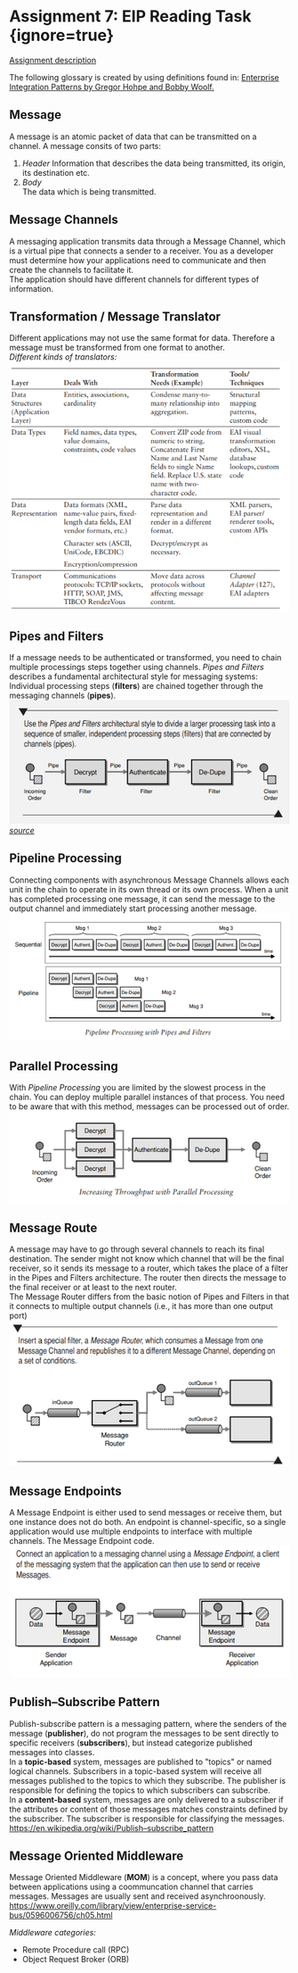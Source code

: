 # Assignment 7: EIP Reading Task {ignore=true}

[Assignment description](https://datsoftlyngby.github.io/soft2020fall/resources/0dc4c4f6-A7-EIP.pdf)

The following glossary is created by using definitions found in: [Enterprise Integration Patterns by Gregor Hohpe and Bobby Woolf.](https://www.enterpriseintegrationpatterns.com/docs/EnterpriseIntegrationPatterns_HohpeWoolf_ch03.pdf)

## Message

A message is an atomic packet of data that can be transmitted on a channel. A message consits of two parts:

1. _Header_
   Information that describes the data being transmitted, its origin, its destination etc.
2. _Body_  
   The data which is being transmitted.

## Message Channels

A messaging application transmits data through a Message Channel, which is a virtual pipe that connects a sender to a receiver. You as a developer must determine how your applications need to communicate and then create the channels to facilitate it.  
 The application should have different channels for different types of information.

## Transformation / Message Translator

Different applications may not use the same format for data. Therefore a message must be transformed from one format to another.  
 _Different kinds of translators:_
![](img/2020-11-03-14-42-08.png)

## Pipes and Filters

If a message needs to be authenticated or transformed, you need to chain multiple processings steps together using channels. _Pipes and Filters_ describes a fundamental architectural style for messaging systems: Individual processing steps (**filters**) are chained together through the messaging channels (**pipes**).  
 ![An incoming order is sent through a Pipe to be decrypted, then through another pipe to be authenticated, then through another pipe to be De-Duped and finally through a Pipe to the receiver.](img/2020-11-03-14-13-49.png)
<em>[source](https://www.enterpriseintegrationpatterns.com/docs/EnterpriseIntegrationPatterns_HohpeWoolf_ch03.pdf#page=15)</em>

## Pipeline Processing

Connecting components with asynchronous Message Channels allows each unit in the chain to operate in its own thread or its own process. When a unit has completed processing one message, it can send the message to the output channel and immediately start processing another message.  
 ![](img/2020-11-03-14-24-17.png)

## Parallel Processing

With _Pipeline Processing_ you are limited by the slowest process in the chain. You can deploy multiple parallel instances of that process. You need to be aware that with this method, messages can be processed out of order.  
 ![](img/2020-11-03-14-26-55.png)

## Message Route

A message may have to go through several channels to reach its final destination. The sender might not know which channel that will be the final receiver, so it sends its message to a router, which takes the place of a filter in the Pipes and Filters architecture. The router then directs the message to the final receiver or at least to the next router.  
 The Message Router differs from the basic notion of Pipes and Filters in
that it connects to multiple output channels (i.e., it has more than one output
port)  
 ![](img/2020-11-03-14-36-02.png)

## Message Endpoints

A Message Endpoint is either used to send messages or receive them, but one instance does not do both. An endpoint is channel-specific, so a single application would use multiple endpoints to interface with multiple channels. The Message Endpoint code.  
 ![](img/2020-11-03-14-53-46.png)

## Publish–Subscribe Pattern

Publish-subscribe pattern is a messaging pattern, where the senders of the message (**publisher**), do not program the messages to be sent directly to specific receivers (**subscribers**), but instead categorize published messages into classes.  
 In a **topic-based** system, messages are published to "topics" or named logical channels. Subscribers in a topic-based system will receive all messages published to the topics to which they subscribe. The publisher is responsible for defining the topics to which subscribers can subscribe.  
 In a **content-based** system, messages are only delivered to a subscriber if the attributes or content of those messages matches constraints defined by the subscriber. The subscriber is responsible for classifying the messages.  
https://en.wikipedia.org/wiki/Publish–subscribe_pattern

## Message Oriented Middleware

Message Oriented Middleware (**MOM**) is a concept, where you pass data between applications using a coommuncation channel that carries messages. Messages are usually sent and received asynchroonously.  
https://www.oreilly.com/library/view/enterprise-service-bus/0596006756/ch05.html

_Middleware categories:_

- Remote Procedure call (RPC)
- Object Request Broker (ORB)
